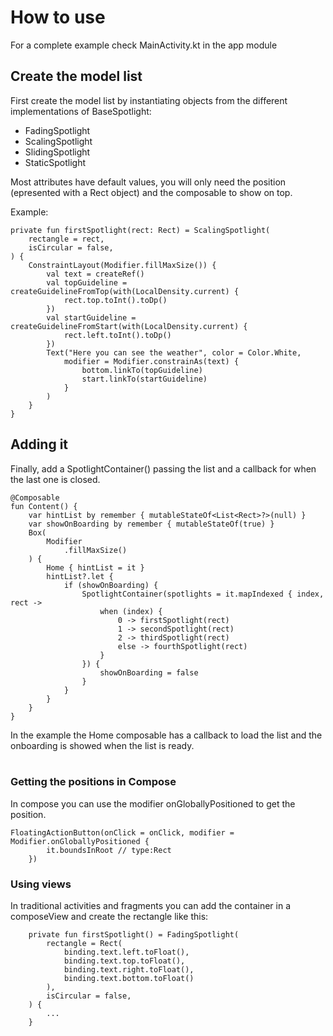# How to use
For a complete example check MainActivity.kt in the app module

## Create the model list
First create the model list by instantiating objects from the different implementations of BaseSpotlight:
- FadingSpotlight
- ScalingSpotlight
- SlidingSpotlight
- StaticSpotlight

Most attributes have default values, you will only need the position (epresented with a Rect object) and the composable to show on top.

Example:
```
private fun firstSpotlight(rect: Rect) = ScalingSpotlight(
    rectangle = rect,
    isCircular = false,
) {
    ConstraintLayout(Modifier.fillMaxSize()) {
        val text = createRef()
        val topGuideline = createGuidelineFromTop(with(LocalDensity.current) {
            rect.top.toInt().toDp()
        })
        val startGuideline = createGuidelineFromStart(with(LocalDensity.current) {
            rect.left.toInt().toDp()
        })
        Text("Here you can see the weather", color = Color.White,
            modifier = Modifier.constrainAs(text) {
                bottom.linkTo(topGuideline)
                start.linkTo(startGuideline)
            }
        )
    }
}
```

## Adding it
Finally, add a SpotlightContainer() passing the list and a callback for when the last one is closed.
```
@Composable
fun Content() {
    var hintList by remember { mutableStateOf<List<Rect>?>(null) }
    var showOnBoarding by remember { mutableStateOf(true) }
    Box(
        Modifier
            .fillMaxSize()
    ) {
        Home { hintList = it }
        hintList?.let {
            if (showOnBoarding) {
                SpotlightContainer(spotlights = it.mapIndexed { index, rect ->
                    when (index) {
                        0 -> firstSpotlight(rect)
                        1 -> secondSpotlight(rect)
                        2 -> thirdSpotlight(rect)
                        else -> fourthSpotlight(rect)
                    }
                }) {
                    showOnBoarding = false
                }
            }
        }
    }
}
```
In the example the Home composable has a callback to load the list and the onboarding is showed when the list is ready.
<br>
<br>

### Getting the positions in Compose
In compose you can use the modifier onGloballyPositioned to get the position.
```
FloatingActionButton(onClick = onClick, modifier = Modifier.onGloballyPositioned {
        it.boundsInRoot // type:Rect
    })
```

### Using views
In traditional activities and fragments you can add the container in a composeView and create the rectangle like this:
```
    private fun firstSpotlight() = FadingSpotlight(
        rectangle = Rect(
            binding.text.left.toFloat(),
            binding.text.top.toFloat(),
            binding.text.right.toFloat(),
            binding.text.bottom.toFloat()
        ),
        isCircular = false,
    ) {
        ...
    }
```
